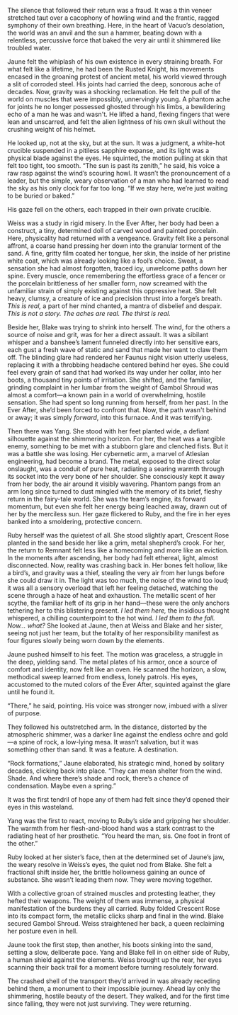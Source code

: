 The silence that followed their return was a fraud. It was a thin veneer stretched taut over a cacophony of howling wind and the frantic, ragged symphony of their own breathing. Here, in the heart of Vacuo’s desolation, the world was an anvil and the sun a hammer, beating down with a relentless, percussive force that baked the very air until it shimmered like troubled water.

Jaune felt the whiplash of his own existence in every straining breath. For what felt like a lifetime, he had been the Rusted Knight, his movements encased in the groaning protest of ancient metal, his world viewed through a slit of corroded steel. His joints had carried the deep, sonorous ache of decades. Now, gravity was a shocking reclamation. He felt the pull of the world on muscles that were impossibly, unnervingly young. A phantom ache for joints he no longer possessed ghosted through his limbs, a bewildering echo of a man he was and wasn't. He lifted a hand, flexing fingers that were lean and unscarred, and felt the alien lightness of his own skull without the crushing weight of his helmet.

He looked up, not at the sky, but at the sun. It was a judgment, a white-hot crucible suspended in a pitiless sapphire expanse, and its light was a physical blade against the eyes. He squinted, the motion pulling at skin that felt too tight, too smooth. “The sun is past its zenith,” he said, his voice a raw rasp against the wind’s scouring howl. It wasn’t the pronouncement of a leader, but the simple, weary observation of a man who had learned to read the sky as his only clock for far too long. “If we stay here, we’re just waiting to be buried or baked.”

His gaze fell on the others, each trapped in their own private crucible.

Weiss was a study in rigid misery. In the Ever After, her body had been a construct, a tiny, determined doll of carved wood and painted porcelain. Here, physicality had returned with a vengeance. Gravity felt like a personal affront, a coarse hand pressing her down into the granular torment of the sand. A fine, gritty film coated her tongue, her skin, the inside of her pristine white coat, which was already looking like a fool’s choice. Sweat, a sensation she had almost forgotten, traced icy, unwelcome paths down her spine. Every muscle, once remembering the effortless grace of a fencer or the porcelain brittleness of her smaller form, now screamed with the unfamiliar strain of simply existing against this oppressive heat. She felt heavy, clumsy, a creature of ice and precision thrust into a forge’s breath. *This is real,* a part of her mind chanted, a mantra of disbelief and despair. *This is not a story. The aches are real. The thirst is real.*

Beside her, Blake was trying to shrink into herself. The wind, for the others a source of noise and grit, was for her a direct assault. It was a sibilant whisper and a banshee’s lament funneled directly into her sensitive ears, each gust a fresh wave of static and sand that made her want to claw them off. The blinding glare had rendered her Faunus night vision utterly useless, replacing it with a throbbing headache centered behind her eyes. She could feel every grain of sand that had worked its way under her collar, into her boots, a thousand tiny points of irritation. She shifted, and the familiar, grinding complaint in her lumbar from the weight of Gambol Shroud was almost a comfort—a known pain in a world of overwhelming, hostile sensation. She had spent so long running from herself, from her past. In the Ever After, she’d been forced to confront that. Now, the path wasn't behind or away; it was simply *forward*, into this furnace. And it was terrifying.

Then there was Yang. She stood with her feet planted wide, a defiant silhouette against the shimmering horizon. For her, the heat was a tangible enemy, something to be met with a stubborn glare and clenched fists. But it was a battle she was losing. Her cybernetic arm, a marvel of Atlesian engineering, had become a brand. The metal, exposed to the direct solar onslaught, was a conduit of pure heat, radiating a searing warmth through its socket into the very bone of her shoulder. She consciously kept it away from her body, the air around it visibly wavering. Phantom pangs from an arm long since turned to dust mingled with the memory of its brief, fleshy return in the fairy-tale world. She was the team’s engine, its forward momentum, but even she felt her energy being leached away, drawn out of her by the merciless sun. Her gaze flickered to Ruby, and the fire in her eyes banked into a smoldering, protective concern.

Ruby herself was the quietest of all. She stood slightly apart, Crescent Rose planted in the sand beside her like a grim, metal shepherd’s crook. For her, the return to Remnant felt less like a homecoming and more like an eviction. In the moments after ascending, her body had felt ethereal, light, almost disconnected. Now, reality was crashing back in. Her bones felt hollow, like a bird’s, and gravity was a thief, stealing the very air from her lungs before she could draw it in. The light was too much, the noise of the wind too loud; it was all a sensory overload that left her feeling detached, watching the scene through a haze of heat and exhaustion. The metallic scent of her scythe, the familiar heft of its grip in her hand—these were the only anchors tethering her to this blistering present. *I led them here,* the insidious thought whispered, a chilling counterpoint to the hot wind. *I led them to the fall. Now… what?* She looked at Jaune, then at Weiss and Blake and her sister, seeing not just her team, but the totality of her responsibility manifest as four figures slowly being worn down by the elements.

Jaune pushed himself to his feet. The motion was graceless, a struggle in the deep, yielding sand. The metal plates of his armor, once a source of comfort and identity, now felt like an oven. He scanned the horizon, a slow, methodical sweep learned from endless, lonely patrols. His eyes, accustomed to the muted colors of the Ever After, squinted against the glare until he found it.

“There,” he said, pointing. His voice was stronger now, imbued with a sliver of purpose.

They followed his outstretched arm. In the distance, distorted by the atmospheric shimmer, was a darker line against the endless ochre and gold—a spine of rock, a low-lying mesa. It wasn’t salvation, but it was something other than sand. It was a feature. A destination.

“Rock formations,” Jaune elaborated, his strategic mind, honed by solitary decades, clicking back into place. “They can mean shelter from the wind. Shade. And where there’s shade and rock, there’s a chance of condensation. Maybe even a spring.”

It was the first tendril of hope any of them had felt since they’d opened their eyes in this wasteland.

Yang was the first to react, moving to Ruby’s side and gripping her shoulder. The warmth from her flesh-and-blood hand was a stark contrast to the radiating heat of her prosthetic. “You heard the man, sis. One foot in front of the other.”

Ruby looked at her sister’s face, then at the determined set of Jaune’s jaw, the weary resolve in Weiss’s eyes, the quiet nod from Blake. She felt a fractional shift inside her, the brittle hollowness gaining an ounce of substance. She wasn’t leading them now. They were moving together.

With a collective groan of strained muscles and protesting leather, they hefted their weapons. The weight of them was immense, a physical manifestation of the burdens they all carried. Ruby folded Crescent Rose into its compact form, the metallic clicks sharp and final in the wind. Blake secured Gambol Shroud. Weiss straightened her back, a queen reclaiming her posture even in hell.

Jaune took the first step, then another, his boots sinking into the sand, setting a slow, deliberate pace. Yang and Blake fell in on either side of Ruby, a human shield against the elements. Weiss brought up the rear, her eyes scanning their back trail for a moment before turning resolutely forward.

The crashed shell of the transport they’d arrived in was already receding behind them, a monument to their impossible journey. Ahead lay only the shimmering, hostile beauty of the desert. They walked, and for the first time since falling, they were not just surviving. They were returning.